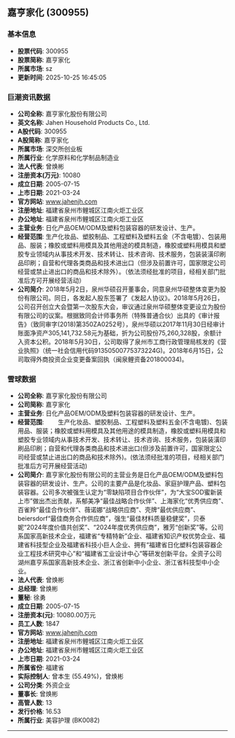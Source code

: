 ## 嘉亨家化 (300955)

### 基本信息

- **股票代码**: 300955
- **股票简称**: 嘉亨家化
- **所属市场**: sz
- **更新时间**: 2025-10-25 16:45:05

### 巨潮资讯数据

- **公司全称**: 嘉亨家化股份有限公司
- **英文名称**: Jahen Household Products Co., Ltd.
- **A股代码**: 300955
- **A股简称**: 嘉亨家化
- **所属市场**: 深交所创业板
- **所属行业**: 化学原料和化学制品制造业
- **法人代表**: 曾焕彬
- **注册资本(万元)**: 10080
- **成立日期**: 2005-07-15
- **上市日期**: 2021-03-24
- **官方网站**: www.jahenjh.com
- **注册地址**: 福建省泉州市鲤城区江南火炬工业区
- **办公地址**: 福建省泉州市鲤城区江南火炬工业区
- **主营业务**: 日化产品OEM/ODM及塑料包装容器的研发设计、生产。
- **经营范围**: 生产化妆品、塑胶制品、工程塑料及塑料五金（不含电镀）、包装用品、服装；橡胶或塑料用模具及其他用途的模具制造，橡胶或塑料用模具和塑胶专业领域内从事技术开发、技术转让、技术咨询、技术服务，包装装潢印刷品印刷；自营和代理各类商品和技术进出口（但涉及前置许可，国家限定公司经营或禁止进出口的商品和技术除外）。（依法须经批准的项目，经相关部门批准后方可开展经营活动）
- **公司简介**: 2018年5月2日，泉州华硕召开董事会，同意泉州华硕整体变更为股份有限公司。同日，各发起人股东签署了《发起人协议》。2018年5月26日，公司召开创立大会暨第一次股东大会，审议通过泉州华硕整体变更设立为股份有限公司的议案。根据致同会计师事务所（特殊普通合伙）出具的《审计报告》（致同审字(2018)第350ZA0252号），泉州华硕以2017年11月30日经审计账面净资产305,141,732.58元为基础，折为公司股份75,260,328股，余额计入资本公积。2018年5月30日，公司取得了泉州市工商行政管理局核发的《营业执照》（统一社会信用代码91350500775373224G)。2018年6月15日，公司取得外商投资企业变更备案回执（闽泉鲤资备201800034)。

### 雪球数据

- **公司全称**: 嘉亨家化股份有限公司
- **公司简称**: 嘉亨家化
- **主营业务**: 日化产品OEM/ODM及塑料包装容器的研发设计、生产。
- **经营范围**: 　　生产化妆品、塑胶制品、工程塑料及塑料五金(不含电镀)、包装用品、服装；橡胶或塑料用模具及其他用途的模具制造，橡胶或塑料用模具和塑胶专业领域内从事技术开发、技术转让、技术咨询、技术服务，包装装潢印刷品印刷；自营和代理各类商品和技术进出口(但涉及前置许可，国家限定公司经营或禁止进出口的商品和技术除外)。(依法须经批准的项目，经相关部门批准后方可开展经营活动)
- **公司简介**: 嘉亨家化股份有限公司的主营业务是日化产品OEM/ODM及塑料包装容器的研发设计、生产。公司的主要产品是化妆品、家庭护理产品、塑料包装容器。公司多次被强生认定为“零缺陷项目合作伙伴”，为“大宝SOD蜜新装上市”做出杰出贡献，系郁美净“最佳战略合作伙伴”、上海家化“优秀供应商”、百雀羚“最佳合作伙伴”、薇诺娜“战略供应商”、壳牌“最优供应商”、beiersdorf“最佳商务合作供应商”，强生“最佳材料质量稳健奖”，贝泰妮“2024年度价值共创奖”、“2024年度优秀供应商”，雅芳“创新奖”等。公司系国家高新技术企业，福建省“专精特新”企业、福建省知识产权优势企业、福建省科技型企业及福建省科技小巨人企业、拥有“福建省日化塑料包装容器企业工程技术研究中心”和“福建省工业设计中心”等研发创新平台。全资子公司湖州嘉亨系国家高新技术企业、浙江省创新中小企业、浙江省科技型中小企业。
- **法人代表**: 曾焕彬
- **总经理**: 曾焕彬
- **董秘**: 徐勇
- **成立日期**: 2005-07-15
- **注册资本(元)**: 10080.00万元
- **员工人数**: 1847
- **官方网站**: www.jahenjh.com
- **注册地址**: 福建省泉州市鲤城区江南火炬工业区
- **办公地址**: 福建省泉州市鲤城区江南火炬工业区
- **上市日期**: 2021-03-24
- **所属省份**: 福建省
- **实际控制人**: 曾本生 (55.49%)，曾焕彬
- **公司分类**: 外资企业
- **董事长**: 曾焕彬
- **高管人数**: 13
- **发行价格**: 16.53
- **所属行业**: 美容护理 (BK0082)

---